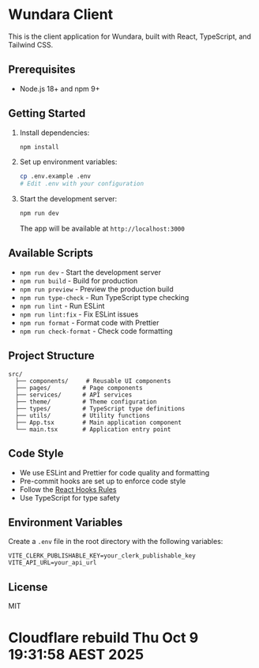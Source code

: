 # Wundara Client

This is the client application for Wundara, built with React, TypeScript, and Tailwind CSS.

## Prerequisites

- Node.js 18+ and npm 9+

## Getting Started

1. Install dependencies:

   ```bash
   npm install
   ```

2. Set up environment variables:

   ```bash
   cp .env.example .env
   # Edit .env with your configuration
   ```

3. Start the development server:

   ```bash
   npm run dev
   ```

   The app will be available at `http://localhost:3000`

## Available Scripts

- `npm run dev` - Start the development server
- `npm run build` - Build for production
- `npm run preview` - Preview the production build
- `npm run type-check` - Run TypeScript type checking
- `npm run lint` - Run ESLint
- `npm run lint:fix` - Fix ESLint issues
- `npm run format` - Format code with Prettier
- `npm run check-format` - Check code formatting

## Project Structure

```
src/
  ├── components/     # Reusable UI components
  ├── pages/         # Page components
  ├── services/      # API services
  ├── theme/         # Theme configuration
  ├── types/         # TypeScript type definitions
  ├── utils/         # Utility functions
  ├── App.tsx        # Main application component
  └── main.tsx       # Application entry point
```

## Code Style

- We use ESLint and Prettier for code quality and formatting
- Pre-commit hooks are set up to enforce code style
- Follow the [React Hooks Rules](https://reactjs.org/docs/hooks-rules.html)
- Use TypeScript for type safety

## Environment Variables

Create a `.env` file in the root directory with the following variables:

```
VITE_CLERK_PUBLISHABLE_KEY=your_clerk_publishable_key
VITE_API_URL=your_api_url
```

## License

MIT
# Cloudflare rebuild Thu Oct  9 19:31:58 AEST 2025
